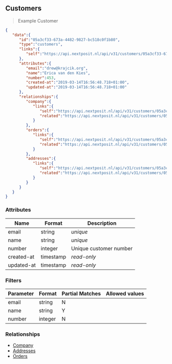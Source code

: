## Customers


> Example Customer

```json
{
   "data":{
      "id":"05a3cf33-673a-4482-9827-bc518c0f1b80",
      "type":"customers",
      "links":{
         "self":"https://api.nextposit.nl/api/v31/customers/05a3cf33-673a-4482-9827-bc518c0f1b80"
      },
      "attributes":{
         "email":"drew@krajcik.org",
         "name":"Erica van den Kies",
         "number":453,
         "created-at":"2019-03-14T16:56:48.718+01:00",
         "updated-at":"2019-03-14T16:56:48.718+01:00"
      },
      "relationships":{
         "company":{
            "links":{
               "self":"https://api.nextposit.nl/api/v31/customers/05a3cf33-673a-4482-9827-bc518c0f1b80/relationships/company",
               "related":"https://api.nextposit.nl/api/v31/customers/05a3cf33-673a-4482-9827-bc518c0f1b80/company"
            }
         },
         "orders":{
            "links":{
               "self":"https://api.nextposit.nl/api/v31/customers/05a3cf33-673a-4482-9827-bc518c0f1b80/relationships/orders",
               "related":"https://api.nextposit.nl/api/v31/customers/05a3cf33-673a-4482-9827-bc518c0f1b80/orders"
            }
         },
         "addresses":{
            "links":{
               "self":"https://api.nextposit.nl/api/v31/customers/05a3cf33-673a-4482-9827-bc518c0f1b80/relationships/addresses",
               "related":"https://api.nextposit.nl/api/v31/customers/05a3cf33-673a-4482-9827-bc518c0f1b80/addresses"
            }
         }
      }
   }
}

```

### Attributes

| Name                        | Format    |  Description        |
| --------------------------- | --------- | ------------------- |
| email                       | string    | *unique*
| name                        | string    | *unique*
| number                      | integer   | Unique customer number
| created-at                  | timestamp | *read-only*
| updated-at                  | timestamp | *read-only*

### Filters

| Parameter                   | Format    |  Partial Matches    |  Allowed values  |
| --------------------------- | --------- | ------------------- | ---------------- |
| email                       | string    |  N                  |                  |
| name                        | string    |  Y                  |                  |
| number                      | integer   |  N                  |                  |

### Relationships

* [Company](#companies)
* [Addresses](#addresses)
* [Orders](#orders)



